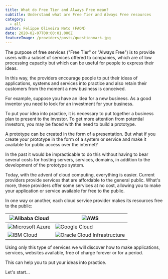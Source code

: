 ```yaml
---
title: What do Free Tier and Always Free mean?
subtitle: Understand what are Free Tier and Always Free resources
category:
  - all
author: Felippe Oliveira Neto (FAON)
date: 2020-02-07T00:00:01.000Z
featureImage: /providers/posts/questionmark.jpg
---
```

The purpose of free services ("Free Tier" or "Always Free") is to provide users with a subset of services offered to companies, which are of low processing capacity but which can be useful for people to express their ideas.

In this way, the providers encourage people to put their ideas of applications, systems and services into practice and also retain their customers from the moment a new business is conceived.

For example, suppose you have an idea for a new business. As a good inventor you need to look for an investment for your business.

To put your idea into practice, it is necessary to put together a business plan to present to the investor. To get more attention from potential investors, you may be faced with the need to build a prototype.

A prototype can be created in the form of a presentation. But what if you create your prototype in the form of a system or service and make it available for public access over the internet?

In the past it would be impracticable to do this without having to bear several costs for hosting servers, services, domains, in addition to the development of the prototype system.

Today, with the advent of cloud computing, everything is easier. Current providers provide services that are affordable to the general public. What's more, these providers offer some services at no cost, allowing you to make your application or service available for free to the public.

In one way or another, each cloud service provider makes its resources free to the public:

| ![Alibaba Cloud](free_tier_alibaba.jpg) | ![AWS](free_tier_aws.jpg) |
|------------------------------|------------------------------|
| ![Microsoft Azure](/providers/posts/free_tier_azure.jpg) | ![Google Cloud](/providers/posts/free_tier_gcp.jpg) |
| ![IBM Cloud](/providers/posts/free_tier_ibm.jpg) | ![Oracle Cloud Infrastructure](/providers/posts/free_tier_oci.jpg) |

Using only this type of services we will discover how to make applications, services, websites available, free of charge forever or for a period.

This can help you to put your ideas into practice.

Let's start...
